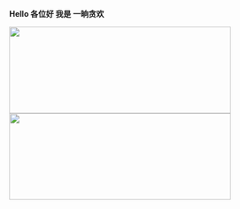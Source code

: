**Hello 各位好 我是 一晌贪欢**

<img src="https://github-readme-stats.vercel.app/api?username=3000-codes&show_icons=true&theme=material-palenight" width="400" height="157">
<img src="https://github-readme-stats.vercel.app/api/top-langs/?username=3000-codes&count_private=true&layout=compact&theme=default" width="400" height="157">
